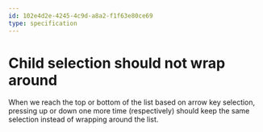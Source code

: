 ```yaml
---
id: 102e4d2e-4245-4c9d-a8a2-f1f63e80ce69
type: specification
---
```


# Child selection should not wrap around

When we reach the top or bottom of the list based on arrow key selection, pressing up or down one more time (respectively) should keep the same selection instead of wrapping around the list.
